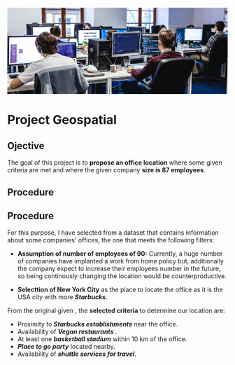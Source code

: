 ![portada](https://github.com/angelanavarrog/-Project-geospatial-Angela-Navarro/blob/main/images/office.jpg)

# Project Geospatial



## Ojective

The goal of this project is to **propose an office location** where some given criteria are met and where the given company **size is 87 employees**.

## Procedure



## Procedure


For this purpose, I have selected from a dataset that contains information about some companies' offices, the one that meets the following filters:

- **Assumption of number of employees of 90:** Currently, a huge number of companies have implanted a work from home policy but, additionally the company expect to increase their employees number in the future, so being continously changing the location would be counterproductive.

- **Selecttion of New York City** as the place to locate the office as it is the USA city with more ***Starbucks***.

From the original given , the **selected criteria** to determine our location are:

- Proximity to ***Starbucks establishments*** near the office. 
- Availability of ***Vegan restaurants*** .
- At least one ***basketball stadium*** within 10 km of the office.
- ***Place to go party*** located nearby.
- Availability of ***shuttle services for travel***.
